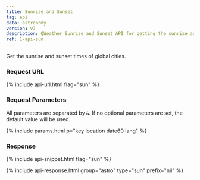 ```yaml
---
title: Sunrise and Sunset
tag: api
data: astronomy
version: v7
description: QWeather Sunrise and Sunset API for getting the sunrise and sunset times of global cities.
ref: 1-api-sun
---
```


Get the sunrise and sunset times of global cities.

### Request URL

{% include api-url.html flag="sun" %}

### Request Parameters

All parameters are separated by `&`. If no optional parameters are set, the default value will be used.

{% include params.html p="key location date60 lang" %}

### Response

{% include api-snippet.html flag="sun" %}

{% include api-response.html group="astro" type="sun" prefix="nil" %}
